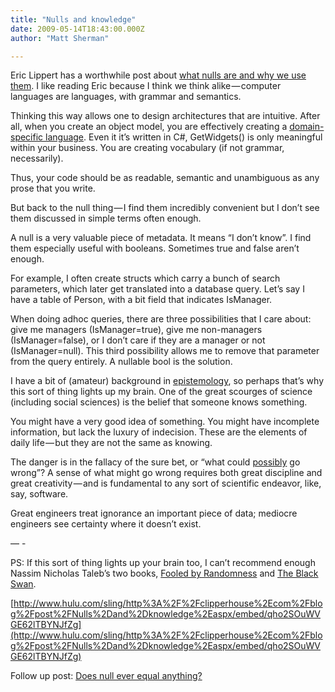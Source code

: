 ```yaml
---
title: "Nulls and knowledge"
date: 2009-05-14T18:43:00.000Z
author: "Matt Sherman"

---
```


Eric Lippert has a worthwhile post about [what nulls are and why we use them](http://blogs.msdn.com/ericlippert/archive/2009/05/14/null-is-not-empty.aspx). I like reading Eric because I think we think alike — computer languages are languages, with grammar and semantics.

Thinking this way allows one to design architectures that are intuitive. After all, when you create an object model, you are effectively creating a [domain-specific language](http://en.wikipedia.org/wiki/Domain-specific_programming_language). Even it it’s written in C#, GetWidgets() is only meaningful within your business. You are creating vocabulary (if not grammar, necessarily).

Thus, your code should be as readable, semantic and unambiguous as any prose that you write.

But back to the null thing — I find them incredibly convenient but I don’t see them discussed in simple terms often enough.

A null is a very valuable piece of metadata. It means “I don’t know”. I find them especially useful with booleans. Sometimes true and false aren’t enough.

For example, I often create structs which carry a bunch of search parameters, which later get translated into a database query. Let’s say I have a table of Person, with a bit field that indicates IsManager.

When doing adhoc queries, there are three possibilities that I care about: give me managers (IsManager=true), give me non-managers (IsManager=false), or I don’t care if they are a manager or not (IsManager=null). This third possibility allows me to remove that parameter from the query entirely. A nullable bool is the solution.

I have a bit of (amateur) background in [epistemology](http://en.wikipedia.org/wiki/Epistemology), so perhaps that’s why this sort of thing lights up my brain. One of the great scourges of science (including social sciences) is the belief that someone knows something.

You might have a very good idea of something. You might have incomplete information, but lack the luxury of indecision. These are the elements of daily life — but they are not the same as knowing.

The danger is in the fallacy of the sure bet, or “what could [possibly](http://beta.sling.com/video/show/31898/92/Arriving-At-Itchy-And-Scratchy-Land) go wrong”? A sense of what might go wrong requires both great discipline and great creativity — and is fundamental to any sort of scientific endeavor, like, say, software.

Great engineers treat ignorance an important piece of data; mediocre engineers see certainty where it doesn’t exist.

— -

PS: If this sort of thing lights up your brain too, I can’t recommend enough Nassim Nicholas Taleb’s two books, [Fooled by Randomness](https://www.amazon.com/dp/0812975219?tag=clipperhouse-20&amp;camp=0&amp;creative=0&amp;linkCode=as1&amp;creativeASIN=0812975219&amp;adid=0EAHD85E2DJ83HX26JXJ&amp;) and [The Black Swan](http://www.amazon.com/gp/product/1400063515?ie=UTF8&amp;tag=clipperhouse-20&amp;link_code=as3&amp;camp=211189&amp;creative=373489&amp;creativeASIN=1400063515).

[http://www.hulu.com/sling/http%3A%2F%2Fclipperhouse%2Ecom%2Fblog%2Fpost%2FNulls%2Dand%2Dknowledge%2Easpx/embed/qho2SOuWVGE62lTBYNJfZg](http://www.hulu.com/sling/http%3A%2F%2Fclipperhouse%2Ecom%2Fblog%2Fpost%2FNulls%2Dand%2Dknowledge%2Easpx/embed/qho2SOuWVGE62lTBYNJfZg)

Follow up post: [Does null ever equal anything?](/blog/post/Does-null-ever-equal-anything.aspx)
